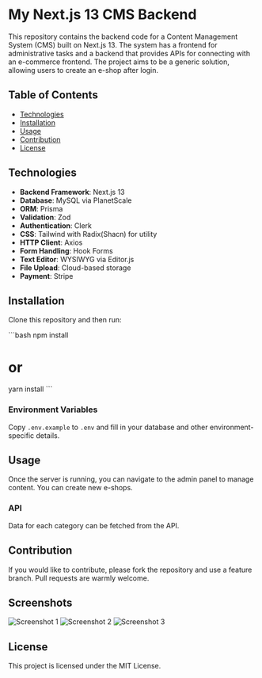 # My Next.js 13 CMS Backend

This repository contains the backend code for a Content Management System (CMS) built on Next.js 13. The system has a frontend for administrative tasks and a backend that provides APIs for connecting with an e-commerce frontend. The project aims to be a generic solution, allowing users to create an e-shop after login.

## Table of Contents

- [Technologies](#technologies)
- [Installation](#installation)
- [Usage](#usage)
- [Contribution](#contribution)
- [License](#license)

## Technologies

- **Backend Framework**: Next.js 13
- **Database**: MySQL via PlanetScale
- **ORM**: Prisma
- **Validation**: Zod
- **Authentication**: Clerk
- **CSS**: Tailwind with Radix(Shacn) for utility
- **HTTP Client**: Axios
- **Form Handling**: Hook Forms
- **Text Editor**: WYSIWYG via Editor.js
- **File Upload**: Cloud-based storage
- **Payment**: Stripe

## Installation

Clone this repository and then run:

\`\`\`bash
npm install

# or

yarn install
\`\`\`

### Environment Variables

Copy `.env.example` to `.env` and fill in your database and other environment-specific details.

## Usage

Once the server is running, you can navigate to the admin panel to manage content. You can create new e-shops.

### API

Data for each category can be fetched from the API.

## Contribution

If you would like to contribute, please fork the repository and use a feature branch. Pull requests are warmly welcome.

## Screenshots

![Screenshot 1](https://iili.io/Hyhg9Eu.png)
![Screenshot 2](https://iili.io/HyhgqhP.png)
![Screenshot 3](https://iili.io/HyhgBQ1.png)

## License

This project is licensed under the MIT License.
